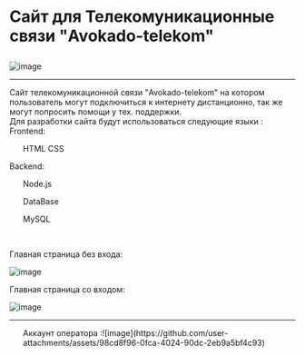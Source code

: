 # <p> Сайт для Телекомуникационные связи "Avokado-telekom" </p>
![image](https://github.com/user-attachments/assets/e137a425-3681-4f0f-bb55-69aa73c8178e)
<hr>
Сайт телекомуникационной связи "Avokado-telekom" на котором пользователь могут подключиться к интернету дистанционно, так же могут попросить помощи у тех. поддержки.
<br> Для разработки сайта будут использоваться следующие языки :
<br> Frontend:
  <ul>
    HTML
    CSS
  </ul>
  Backend:
  <ul>
    Node.js
  </ul>
  <ul>
    DataBase
  </ul>
  <ul>
    MySQL
  </ul>
<br>

Главная страница без входа: <br>

![image](https://github.com/user-attachments/assets/82638f15-17fd-4907-8acc-54b0bc6b5fda)

Главная страница со входом: <br>

![image](https://github.com/user-attachments/assets/36c515b9-2b99-43f7-bfb9-1454a0344320)

<hr>

<ul>
  Аккаунт оператора :![image](https://github.com/user-attachments/assets/98cd8f96-0fca-4024-90dc-2eb9a5bf4c93)
  
</ul>
